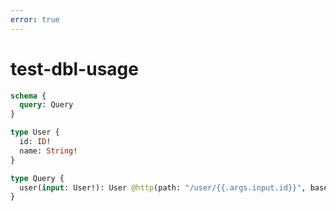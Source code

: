 ```yaml
---
error: true
---
```


# test-dbl-usage

```graphql @config
schema {
  query: Query
}

type User {
  id: ID!
  name: String!
}

type Query {
  user(input: User!): User @http(path: "/user/{{.args.input.id}}", baseURL: "http://localhost:8080")
}
```
